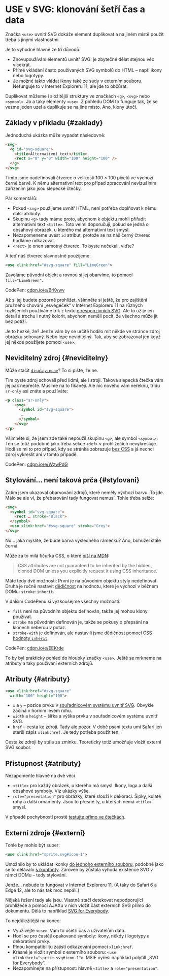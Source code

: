 # USE v SVG: klonování šetří čas a data

Značka `<use>` uvnitř SVG dokáže element duplikovat a na jiném místě použít třeba s jinými vlastnostmi.


Je to výhodné hlavně ze tří důvodů:

* Znovupoužívání elementů uvnitř SVG: je zbytečné dělat stejnou věc vícekrát.
* Přímé vkládání často používaných SVG symbolů do HTML – např. ikony nebo logotypy.
* Je možné takto vládat ikony také ze sady v externím souboru. Nefunguje to v Internet Exploreru 11, ale jde to občůrat.

<!-- AdSnippet -->

Duplikovat můžeme i složitější struktury ve značkách `<g>`, `<svg>` nebo `<symbol>`. Jo a taky elementy `<use>`. Z pohledu DOM to funguje tak, že se vezme jeden uzel a duplikuje se na jiné místo. Ano, klony útočí.


## Základy v příkladu {#zaklady}

Jednoduchá ukázka může vypadat následovně:

```html
<svg>
  <g id="svg-square">
    <title>Alternativní text</title>
    <rect x="0" y="0" width="100" height="100" />
  </g>  
</svg>
```    

Tímto jsme nadefinovali čtverec o velikosti 100 × 100 pixelů ve výchozí černé barvě. K němu alternativní text pro případ zpracování nevizuálním zařízením jako jsou slepecké čtečky.

Pár komentářů:

- Pokud `<svg>` použijeme uvnitř HTML, není potřeba doplňovat k němu další atributy.
- Skupinu `<g>` tady máme proto, abychom k objektu mohli přiřadit alternativní text `<title>`. Toto velmi doporučuji, pokud se jedná o obsahový obrázek, u kterého má alternativní text smysl.
- Nezapomeneme uvést `id` atribut, protože se na náš černý čtverec hodláme odkazovat.
- `<rect>` je onen samotný čtverec. To byste nečekali, viďte?

A teď náš čtverec slavnostně použijeme:

```svg
<use xlink:href="#svg-square" fill="LimeGreen">
```

Zavoláme původní objekt a rovnou si jej obarvíme, to pomocí `fill="LimeGreen"`.

CodePen: [cdpn.io/e/BrKvwv](https://codepen.io/machal/pen/BrKvwv?editors=1100)

Až si jej budete pozorně prohlížet, všimněte si ještě, že pro zajištění pružného chování „esvégéček“ v Internet Exploreru 11 na různých rozlišeních používáme trik z textu [o responzivních SVG](responzivni-svg.md). Ale to už je jen detail a trochu i nutný kolorit, abychom neměli pocit, že všechno může jít bez potíží.

<!-- AdSnippet -->

Je to hezké, že? Jenže vám by se určitě hodilo mít někde ve stránce zdroj obrázku schovaný. Nebo lépe neviditelný. Tak, aby se zobrazoval jen když jej někde použijete pomocí `<use>`.


## Neviditelný zdroj {#neviditelny}

Může stačit [`display:none`](css-display.md)? To si pište, že ne.

Tím byste zdroj schovali před lidmi, ale i stroji. Taková slepecká čtečka vám jej pak nepřečte. Musíme na to fikaněji. Ale nic nového vám neřeknu, třídu `sr-only` asi znáte a používáte:

```html
<p class="sr-only">
	<svg>
	  <symbol id="svg-square">
       …
	  </symbol>  
	</svg>
</p>
```

Všimněte si, že jsem zde také nepoužil skupinu `<g>`, ale symbol `<symbol>`. Ten se totiž podobně jako třeba sekce `<def>` v prohlížečích nevykresluje. Hodí se mi to pro případ, kdy se stránka zobrazuje [bez CSS](weby-bez-css.md) a já nechci zdroj vykreslit ani v tomto případě.

CodePen: [cdpn.io/e/WzwPdG](https://codepen.io/machal/pen/WzwPdG?editors=1100)


## Stylování… není taková prča {#stylovani}

Zatím jsem ukazoval obarvování zdrojů, které neměly výchozí barvu. To jde. Málo se ale ví, že přebarování tady fungovat nemusí. Tohle třeba selže:

```html
<svg>
  <symbol id="svg-square">
    <rect … stroke="Black">    
  </symbol>  
  <use xlink:href="#svg-square" stroke="Grey">
</svg>
```

No… jaká myslíte, že bude barva výsledného rámečku? Ano, bohužel stále černá.

Může za to milá fíčurka CSS, o které [píší na MDN](https://developer.mozilla.org/en-US/docs/Web/SVG/Element/use):

> CSS attributes are not guaranteed to be inherited by the hidden, cloned DOM unless you explicitly request it using CSS inheritance.

Máte tedy dvě možnosti: První je na původním objektu styly nedefinovat. Druhá je ručně nastavit [dědičnost](css-dedicnost.md) na hodnotu, které je výchozí v běžném DOMu: `stroke:inherit`.

V dalším CodePenu si vyzkoušejme všechny možnosti.

* `fill` není na původním objektu definován, takže jej mohou klony používat.
* `stroke` na původním definován je, takže se pokusy o přepsání na klonech neberou v potaz.
* `stroke-with` je definován, ale nastavili jsme [dědičnost](css-dedicnost.md) pomocí CSS [hodnoty `inherit`](css-all-inherit-initial-unset-revert.md).

CodePen: [cdpn.io/e/EEKrde](https://codepen.io/machal/pen/EEKrde?editors=1100)

To by byl praktický pohled do hloubky značky `<use>`. Ještě se mrkneme na atributy a taky používání externích zdrojů.

## Atributy {#atributy}

```svg
<use xlink:href="#svg-square"
  width="100" height="100">
```

* `x` a `y` – pozice prvku v [souřadnicovém systému uvnitř SVG](https://developer.mozilla.org/en-US/docs/Web/SVG/Tutorial/Positions). Obvykle začíná v horním levém rohu.
* `width` a `height` – šířka a výška prvku v souřadnicovém systému uvnitř SVG.
* `href` – cesta ke zdroji. Tady ale pozor. V době psaní textu umí Safari jen starší zápis `xlink:href`. Je tedy potřeba použít ten.  

Cesta ke zdroji by stála za zmínku. Teoreticky totiž umožňuje vložit externí SVG soubor.


## Přístupnost {#atributy}

Nezapomeňte hlavně na dvě věci

- `<title>` pro každý obrázek, u kterého má smysl. Ikony, loga a další obsahové symboly. Viz ukázky výše.
- `role="presentation"` pro obrázky, které slouží k dekoraci. Šipky, kulaté rohy a další ornamenty. Jsou to přesně ty, u kterých nemá `<title>` smysl.

V případě pochybností prostě [testujte přímo ve čtečkách](testovani-odecitace.md).


## Externí zdroje {#externi}

Tohle by mohlo být super:

```svg
<use xlink:href="sprite.svg#icon-1">
```

Umožnilo by to ukládat ikonky [do jednoho externího souboru](https://css-tricks.com/svg-sprites-use-better-icon-fonts/), podobně jako se to dělávalo [s ikonfonty](ikonfonty-vs-svg.md). Zároveň by zůstala výhoda existence SVG v rámci DOMu – tedy stylování.

Jenže… nebude to fungovat v Internet Exploreru 11. (A taky do Safari 6 a Edge 12, ale to nás tak moc nepálí.)

Nějaká řešení tady ale jsou. Vlastně stačí detekovat nepodporující prohlížeče a pomocí AJAXu v nich vložit část externích SVG přímo do dokumentu. Dělá to například [SVG for Everybody](https://github.com/jonathantneal/svg4everybody).

To nejdůležitější na konec:

- Využívejte `<use>`. Vám to ušetří čas a uživatelům data.
- Hodí se pro častějí opakované symboly: ikony, někdy i logotypy a dekorativní prvky.
- Plnou kompatibilitu zajistí odkazování pomocí `xlink:href`.
- Krásné je vložit symbol z externího souboru: `<use xlink:href="sprite.svg#icon-1">`. MSIE vyřeší například polyfill „SVG for Everybody“. 
- Nezapomínejte na přístupnost: hlavně `<title>` a `role="presentation"`.


<!-- AdSnippet -->
